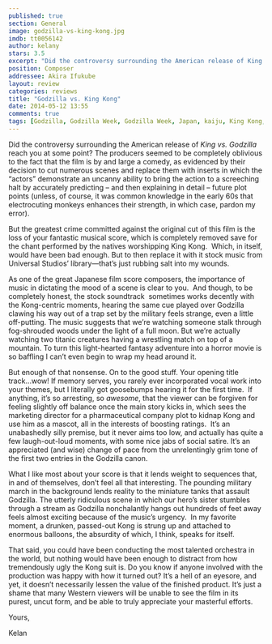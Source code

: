 ```yaml
---
published: true
section: General
image: godzilla-vs-king-kong.jpg
imdb: tt0056142
author: kelany 
stars: 3.5
excerpt: "Did the controversy surrounding the American release of King vs. Godzilla reach you at some point?"
position: Composer
addressee: Akira Ifukube
layout: review
categories: reviews
title: "Godzilla vs. King Kong"
date: 2014-05-12 13:55
comments: true
tags: [Godzilla, Godzilla Week, Godzilla Week, Japan, kaiju, King Kong, Letters, monsters]
---
```

<p>Did the controversy surrounding the American release of <em>King vs. Godzilla </em>reach you at some point? The producers seemed to be completely oblivious to the fact that the film is by and large a comedy, as evidenced by their decision to cut numerous scenes and replace them with inserts in which the &#8220;actors&#8221; demonstrate an uncanny ability to bring the action to a screeching halt by accurately predicting &ndash; and then explaining in detail &ndash; future plot points (unless, of course, it was common knowledge in the early 60s that electrocuting monkeys enhances their strength, in which case, pardon my error). &nbsp;</p>
<p>But the greatest crime committed against the original cut of this film is the loss of your fantastic musical score, which is completely removed save for the chant performed by the natives worshipping King Kong.&nbsp; Which, in itself, would have been bad enough. But to then replace it with it stock music from Universal Studios&#8217; library&mdash;that&rsquo;s just rubbing salt into my wounds. &nbsp;</p>
<p>As one of the great Japanese film score composers, the importance of music in dictating the mood of a scene is clear to you.&nbsp; And though, to be completely honest, the stock soundtrack&nbsp; sometimes works decently with the Kong-centric moments, hearing the same cue played over Godzilla clawing his way out of a trap set by the military feels strange, even a little off-putting. The music suggests that we&#8217;re watching someone stalk through fog-shrouded woods under the light of a full moon. But we&rsquo;re actually watching two titanic creatures having a wrestling match on top of a mountain. To turn this light-hearted fantasy adventure into a horror movie is so baffling I can&#8217;t even begin to wrap my head around it.</p>
<p>But enough of that nonsense. On to the good stuff. Your opening title track&#8230;wow! If memory serves, you rarely ever incorporated vocal work into your themes, but I literally got goosebumps hearing it for the first time.&nbsp; If anything, it&#8217;s so arresting, so <em>awesome</em>, that the viewer can be forgiven for feeling slightly off balance once the main story kicks in, which sees the marketing director for a pharmaceutical company plot to kidnap Kong and use him as a mascot, all in the interests of boosting ratings.&nbsp; It&#8217;s an unabashedly silly premise, but it never aims too low, and actually has quite a few laugh-out-loud moments, with some nice jabs of social satire. It&#8217;s an appreciated (and wise) change of pace from the unrelentingly grim tone of the first two entries in the Godzilla canon. &nbsp;</p>
<p>What I like most about your score is that it lends weight to sequences that, in and of themselves, don&#8217;t feel all that interesting. The pounding military march in the background lends reality to the miniature tanks that assault Godzilla. The utterly ridiculous scene in which our hero&#8217;s sister stumbles through a stream as Godzilla nonchalantly hangs out hundreds of feet away feels almost exciting because of the music&#8217;s urgency.&nbsp; In my favorite moment, a drunken, passed-out Kong is strung up and attached to enormous balloons, the absurdity of which, I think, speaks for itself.</p>
<p>That said, you could have been conducting the most talented orchestra in the world, but nothing would have been enough to distract from how tremendously ugly the Kong suit is. Do you know if anyone involved with the production was happy with how it turned out? It&#8217;s a hell of an eyesore, and yet, it doesn&rsquo;t necessarily lessen the value of the finished product. It&#8217;s just a shame that many Western viewers will be unable to see the film in its purest, uncut form, and be able to truly appreciate your masterful efforts.</p>
<p>Yours,&nbsp;</p>
<p>Kelan</p>
